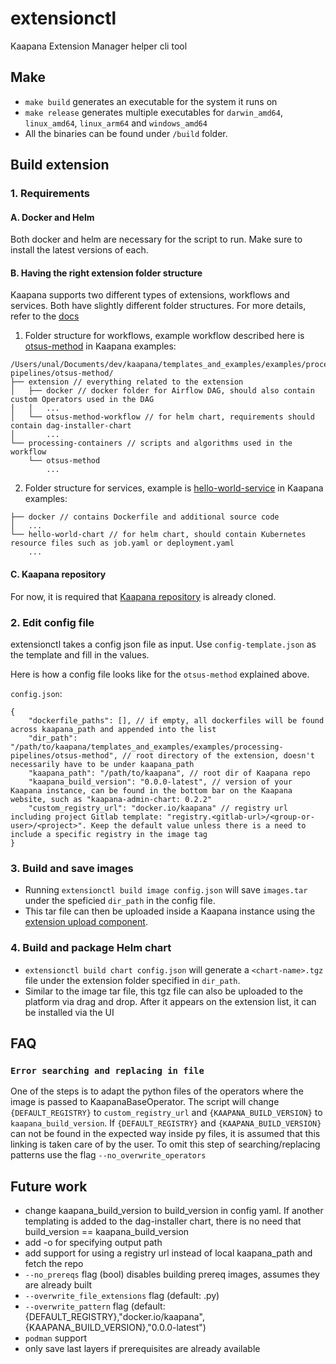 # extensionctl

Kaapana Extension Manager helper cli tool

## Make 

- `make build` generates an executable for the system it runs on
- `make release` generates multiple executables for `darwin_amd64`, `linux_amd64`,  `linux_arm64` and `windows_amd64`
- All the binaries can be found under `/build` folder.

## Build extension

### 1. Requirements

#### A. Docker and Helm
Both docker and helm are necessary for the script to run. Make sure to install the latest versions of each.

#### B. Having the right extension folder structure

Kaapana supports two different types of extensions, workflows and services. Both have slightly different folder structures. For more details, refer to the [docs](https://kaapana.readthedocs.io/en/stable/user_guide/extensions.html)

1. Folder structure for workflows, example workflow described here is [otsus-method](https://github.com/kaapana/kaapana/tree/develop/templates_and_examples/examples/processing-pipelines/otsus-method) in Kaapana examples:
```
/Users/unal/Documents/dev/kaapana/templates_and_examples/examples/processing-pipelines/otsus-method/
├── extension // everything related to the extension
│   ├── docker // docker folder for Airflow DAG, should also contain custom Operators used in the DAG
│   │   ...
│   └── otsus-method-workflow // for helm chart, requirements should contain dag-installer-chart 
│       ...
└── processing-containers // scripts and algorithms used in the workflow
    └── otsus-method
        ...
```
2. Folder structure for services, example is [hello-world-service](https://github.com/kaapana/kaapana/tree/develop/templates_and_examples/examples/services/hello-world) in Kaapana examples:
```
├── docker // contains Dockerfile and additional source code
│   ...
└── hello-world-chart // for helm chart, should contain Kubernetes resource files such as job.yaml or deployment.yaml
    ...
```

#### C. Kaapana repository
For now, it is required that [Kaapana repository](https://github.com/kaapana/kaapana) is already cloned.



### 2. Edit config file

extensionctl takes a config json file as input. Use `config-template.json` as the template and fill in the values.

Here is how a config file looks like for the `otsus-method` explained above.

`config.json`:
```
{
    "dockerfile_paths": [], // if empty, all dockerfiles will be found across kaapana_path and appended into the list
    "dir_path": "/path/to/kaapana/templates_and_examples/examples/processing-pipelines/otsus-method", // root directory of the extension, doesn't necessarily have to be under kaapana_path
    "kaapana_path": "/path/to/kaapana", // root dir of Kaapana repo
    "kaapana_build_version": "0.0.0-latest", // version of your Kaapana instance, can be found in the bottom bar on the Kaapana website, such as "kaapana-admin-chart: 0.2.2"
    "custom_registry_url": "docker.io/kaapana" // registry url including project Gitlab template: "registry.<gitlab-url>/<group-or-user>/<project>". Keep the default value unless there is a need to include a specific registry in the image tag
}
```

### 3. Build and save images
* Running `extensionctl build image config.json` will save `images.tar` under the speficied `dir_path` in the config file.
* This tar file can then be uploaded inside a Kaapana instance using the [extension upload component](https://kaapana.readthedocs.io/en/latest/user_guide/extensions.html#uploading-extensions-to-the-platform).

### 4. Build and package Helm chart
* `extensionctl build chart config.json` will generate a `<chart-name>.tgz` file under the extension folder specified in `dir_path`.
* Similar to the image tar file, this tgz file can also be uploaded to the platform via drag and drop. After it appears on the extension list, it can be installed via the UI

## FAQ

### `Error searching and replacing in file`
One of the steps is to adapt the python files of the operators where the image is passed to KaapanaBaseOperator. The script will change `{DEFAULT_REGISTRY}` to `custom_registry_url` and `{KAAPANA_BUILD_VERSION}` to `kaapana_build_version`. If `{DEFAULT_REGISTRY}` and `{KAAPANA_BUILD_VERSION}` can not be found in the expected way inside py files, it is assumed that this linking is taken care of by the user. To omit this step of searching/replacing patterns use the flag `--no_overwrite_operators`


## Future work

- change kaapana_build_version to build_version in config yaml. If another templating is added to the dag-installer chart, there is no need that build_version == kaapana_build_version
- add -o for specifying output path
- add support for using a registry url instead of local kaapana_path and fetch the repo
- `--no_prereqs` flag (bool) disables building prereq images, assumes they are already built
- `--overwrite_file_extensions` flag (default: .py)
- `--overwrite_pattern` flag (default: {DEFAULT_REGISTRY},"docker.io/kaapana",{KAAPANA_BUILD_VERSION},"0.0.0-latest")
- `podman` support
- only save last layers if prerequisites are already available
